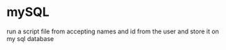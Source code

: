 # mySQL
run a script file from accepting names and id from the user and store it on my sql database
